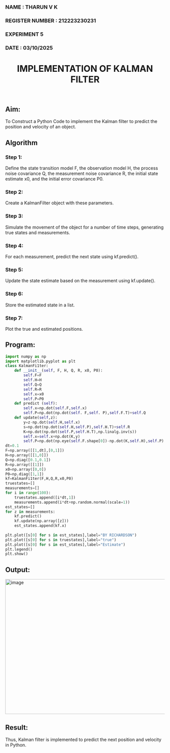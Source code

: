 <H3>NAME : THARUN V K</H3>
<H3>REGISTER NUMBER : 212223230231</H3>
<H3>EXPERIMENT 5</H3>
<H3>DATE : 03/10/2025</H3>
<H1 ALIGN =CENTER> IMPLEMENTATION OF KALMAN FILTER</H1>
<br>

## Aim:
To Construct a Python Code to implement the Kalman filter to predict the position and velocity of an object.
## Algorithm
### Step 1: 
Define the state transition model F, the observation model H, the process noise covariance Q, the measurement noise covariance R, the initial state estimate x0, and the initial error covariance P0.<BR>
### Step 2:  
Create a KalmanFilter object with these parameters.<BR>
### Step 3: 
Simulate the movement of the object for a number of time steps, generating true states and measurements. <BR>
### Step 4: 
For each measurement, predict the next state using kf.predict().<BR>
### Step 5: 
Update the state estimate based on the measurement using kf.update().<BR>
### Step 6: 
Store the estimated state in a list.<BR>
### Step 7: 
Plot the true and estimated positions.<BR>
## Program:
```python
import numpy as np
import matplotlib.pyplot as plt
class KalmanFi1ter:
    def __init__(self, F, H, Q, R, x0, P0):
        self.F=F
        self.H=H
        self.Q=Q
        self.R=R
        self.x=x0
        self.P=P0
    def predict (self):
        self.x=np.dot(self.F,self.x)
        self.P=np.dot(np.dot(self. F,self. P),self.F.T)+self.Q
    def update(self,z):
        y=z-np.dot(self.H,self.x)
        s=np.dot(np.dot(self.H,self.P),self.H.T)+self.R
        K=np.dot(np.dot(self.P,self.H.T),np.linalg.inv(s))
        self.x=self.x+np.dot(K,y)
        self.P=np.dot(np.eye(self.F.shape[0])-np.dot(K,self.H),self.P)
dt=0.1
F=np.array([[1,dt],[0,1]])
H=np.array([[1,0]])
Q=np.diag([0.1,0.1])
R=np.array([[1]])
x0=np.array([0,0])
P0=np.diag([1,1])
kf=KalmanFi1ter(F,H,Q,R,x0,P0)
truestates=[]
measurements=[]
for i in range(100):
    truestates.append([i*dt,1])
    measurements.append(i*dt+np.random.normal(scale=1))
est_states=[]
for z in measurements:
    kf.predict()
    kf.update(np.array([z]))
    est_states.append(kf.x)
    
plt.plot([s[0] for s in est_states],label="BY RICHARDSON")
plt.plot([s[0] for s in truestates],label="true")
plt.plot([s[0] for s in est_states],label="Estimate")
plt.legend()
plt.show()
```
## Output:
<img width="629" height="427" alt="image" src="https://github.com/user-attachments/assets/372f7451-e423-4548-98ed-0e8084b55c3b" />


## Result:
Thus, Kalman filter is implemented to predict the next position and   velocity in Python.



